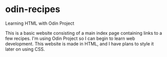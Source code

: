 # odin-recipes
Learning HTML with Odin Project

This is a basic website consisting of a main index page containing links to a few recipes. I'm using Odin Project so I can begin to learn web development. This website is made in HTML, and I have plans to style it later on using CSS.